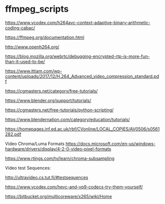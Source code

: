 # ffmpeg_scripts

https://www.vcodex.com/h264avc-context-adaptive-binary-arithmetic-coding-cabac/

https://ffmpeg.org/documentation.html

http://www.openh264.org/

https://blog.mozilla.org/webrtc/debugging-encrypted-rtp-is-more-fun-than-it-used-to-be/

https://www.ittiam.com/wp-content/uploads/2017/12/H.264_Advanced_video_compression_standard.pdf

https://cgmasters.net/category/free-tutorials/

https://www.blender.org/support/tutorials/

https://cgmasters.net/free-tutorials/python-scripting/

https://www.blendernation.com/category/education/tutorials/

https://homepages.inf.ed.ac.uk/rbf/CVonline/LOCAL_COPIES/AV0506/s0561282.pdf

Video Chroma/Luma Formats
https://docs.microsoft.com/en-us/windows-hardware/drivers/display/4-2-0-video-pixel-formats

https://www.rtings.com/tv/learn/chroma-subsampling

Video test Sequences:

http://ultravideo.cs.tut.fi/#testsequences

https://www.vcodex.com/hevc-and-vp9-codecs-try-them-yourself/

https://bitbucket.org/multicoreware/x265/wiki/Home




